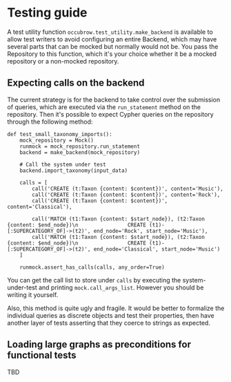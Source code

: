 # Testing guide

A test utility function `occubrow.test_utility.make_backend` is available to
allow test writers to avoid configuring an entire Backend, which may have
several parts that can be mocked but normally would not be.  You pass the
Repository to this function, which it's your choice whether it be a mocked
repository or a non-mocked repository.

## Expecting calls on the backend

The current strategy is for the backend to take control over the submission of
queries, which are executed via the `run_statement` method on the repository.
Then it's possible to expect Cypher queries on the repository through the 
following method:

    def test_small_taxonomy_imports():
        mock_repository = Mock()
        runmock = mock_repository.run_statement
        backend = make_backend(mock_repository)
    
        # Call the system under test
        backend.import_taxonomy(input_data)

        calls = [
            call('CREATE (t:Taxon {content: $content})', content='Music'),
            call('CREATE (t:Taxon {content: $content})', content='Rock'),
            call('CREATE (t:Taxon {content: $content})', content='Classical'),

            call('MATCH (t1:Taxon {content: $start_node}), (t2:Taxon {content: $end_node})\n                CREATE (t1)-[:SUPERCATEGORY_OF]->(t2)', end_node='Rock', start_node='Music'),
            call('MATCH (t1:Taxon {content: $start_node}), (t2:Taxon {content: $end_node})\n                CREATE (t1)-[:SUPERCATEGORY_OF]->(t2)', end_node='Classical', start_node='Music')
        ]

        runmock.assert_has_calls(calls, any_order=True)

You can get the call list to store under `calls` by executing the
system-under-test and printing `mock.call_args_list`.  However you should be
writing it yourself.

Also, this method is quite ugly and fragile.  It would be better to formalize
the individual queries as discrete objects and test their properties, then have
another layer of tests asserting that they coerce to strings as expected.

## Loading large graphs as preconditions for functional tests

TBD
